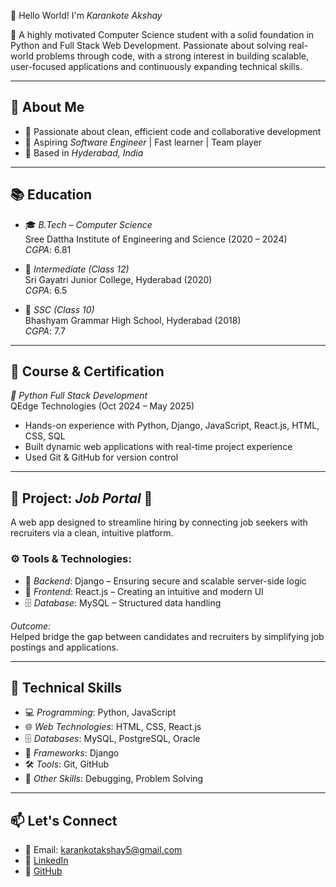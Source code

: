 👋 Hello World! I'm *Karankote Akshay*

🎯 A highly motivated Computer Science student with a solid foundation in Python and Full Stack Web Development. Passionate about solving real-world problems through code, with a strong interest in building scalable, user-focused applications and continuously expanding technical skills.

---

## 🧠 About Me

- 🚀 Passionate about clean, efficient code and collaborative development
- 🤖 Aspiring *Software Engineer* | Fast learner | Team player
- 📍 Based in *Hyderabad, India*

---

## 📚 Education

- 🎓 *B.Tech – Computer Science*  
  Sree Dattha Institute of Engineering and Science (2020 – 2024)  
  *CGPA*: 6.81

- 🏫 *Intermediate (Class 12)*  
  Sri Gayatri Junior College, Hyderabad (2020)  
  *CGPA*: 6.5

- 🏫 *SSC (Class 10)*  
  Bhashyam Grammar High School, Hyderabad (2018)  
  *CGPA*: 7.7

---

## 💼 Course & Certification

*📘 Python Full Stack Development*  
QEdge Technologies (Oct 2024 – May 2025)  
- Hands-on experience with Python, Django, JavaScript, React.js, HTML, CSS, SQL  
- Built dynamic web applications with real-time project experience  
- Used Git & GitHub for version control

---

## 🔨 Project: *Job Portal* 🚀

A web app designed to streamline hiring by connecting job seekers with recruiters via a clean, intuitive platform.

### ⚙ Tools & Technologies:
- 🐍 *Backend*: Django – Ensuring secure and scalable server-side logic  
- 🎨 *Frontend*: React.js – Creating an intuitive and modern UI  
- 🗄 *Database*: MySQL – Structured data handling

*Outcome:*  
Helped bridge the gap between candidates and recruiters by simplifying job postings and applications.

---

## 🧰 Technical Skills

- 💻 *Programming*: Python, JavaScript  
- 🌐 *Web Technologies*: HTML, CSS, React.js  
- 🗄 *Databases*: MySQL, PostgreSQL, Oracle  
- 🔧 *Frameworks*: Django  
- 🛠 *Tools*: Git, GitHub  
- 🧠 *Other Skills*: Debugging, Problem Solving

---

## 📫 Let's Connect

- 📧 Email: [karankotakshay5@gmail.com](mailto:karankotakshay5@gmail.com)  
- 🔗 [LinkedIn](https://www.linkedin.com/in/karankoteakshay)  
- 🐙 [GitHub](https://github.com/Akshayk510)
